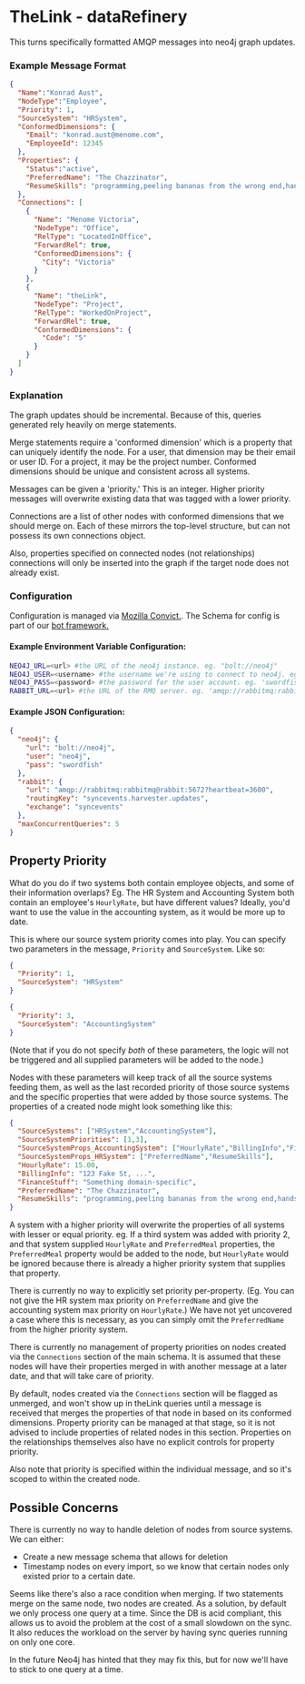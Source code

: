 # TheLink - dataRefinery

This turns specifically formatted AMQP messages into neo4j graph updates.

### Example Message Format
```json
{
  "Name":"Konrad Aust",
  "NodeType":"Employee",
  "Priority": 1,
  "SourceSystem": "HRSystem",
  "ConformedDimensions": {
    "Email": "konrad.aust@menome.com",
    "EmployeeId": 12345
  },
  "Properties": {
    "Status":"active",
    "PreferredName": "The Chazzinator",
    "ResumeSkills": "programming,peeling bananas from the wrong end,handstands,sweet kickflips"
  },
  "Connections": [
    {
      "Name": "Menome Victoria",
      "NodeType": "Office",
      "RelType": "LocatedInOffice",
      "ForwardRel": true,
      "ConformedDimensions": {
        "City": "Victoria"
      }
    },
    {
      "Name": "theLink",
      "NodeType": "Project",
      "RelType": "WorkedOnProject",
      "ForwardRel": true,
      "ConformedDimensions": {
        "Code": "5"
      }
    }
  ]
}
```

### Explanation

The graph updates should be incremental. Because of this, queries generated rely heavily on merge statements.

Merge statements require a 'conformed dimension' which is a property that can uniquely identify the node. For a user, that dimension may be their email or user ID. For a project, it may be the project number. Conformed dimensions should be unique and consistent across all systems.

Messages can be given a 'priority.' This is an integer. Higher priority messages will overwrite existing data that was tagged with a lower priority.

Connections are a list of other nodes with conformed dimensions that we should merge on. 
Each of these mirrors the top-level structure, but can not possess its own connections object.

Also, properties specified on connected nodes (not relationships) connections will only be inserted into the graph if the target node does not already exist.

### Configuration

Configuration is managed via [Mozilla Convict.](https://github.com/mozilla/node-convict). The Schema for config is part of our [bot framework.](https://github.com/menome/botframework/blob/master/src/config.js)

#### Example Environment Variable Configuration:
```sh
NEO4J_URL=<url> #the URL of the neo4j instance. eg. "bolt://neo4j"
NEO4J_USER=<username> #the username we're using to connect to neo4j. eg. 'neo4j'
NEO4J_PASS=<password> #the password for the user account. eg. 'swordfish'
RABBIT_URL=<url> #the URL of the RMQ server. eg. 'amqp://rabbitmq:rabbitmq@rabbit:5672?heartbeat=3600'
```

#### Example JSON Configuration:
```json
{
  "neo4j": {
    "url": "bolt://neo4j",
    "user": "neo4j",
    "pass": "swordfish"
  },
  "rabbit": {
    "url": "amqp://rabbitmq:rabbitmq@rabbit:5672?heartbeat=3600",
    "routingKey": "syncevents.harvester.updates",
    "exchange": "syncevents"
  },
  "maxConcurrentQueries": 5
}
```

## Property Priority

What do you do if two systems both contain employee objects, and some of their information overlaps? Eg. The HR System and Accounting System both contain an employee's `HourlyRate`, but have different values? Ideally, you'd want to use the value in the accounting system, as it would be more up to date.

This is where our source system priority comes into play. You can specify two parameters in the message, `Priority` and `SourceSystem`. Like so:

```json
{
  "Priority": 1,
  "SourceSystem": "HRSystem"
}
```

```json
{
  "Priority": 3,
  "SourceSystem": "AccountingSystem"
}
```
(Note that if you do not specify _both_ of these parameters, the logic will not be triggered and all supplied parameters will be added to the node.)

Nodes with these parameters will keep track of all the source systems feeding them, as well as the last recorded priority of those source systems and the specific properties that were added by those source systems. The properties of a created node might look something like this:

```json
{
  "SourceSystems": ["HRSystem","AccountingSystem"],
  "SourceSystemPriorities": [1,3],
  "SourceSystemProps_AccountingSystem": ["HourlyRate","BillingInfo","FinanceStuff"],
  "SourceSystemProps_HRSystem": ["PreferredName","ResumeSkills"],
  "HourlyRate": 15.00,
  "BillingInfo": "123 Fake St, ...",
  "FinanceStuff": "Something domain-specific",
  "PreferredName": "The Chazzinator",
  "ResumeSkills": "programming,peeling bananas from the wrong end,handstands,sweet kickflips"
}
```

A system with a higher priority will overwrite the properties of all systems with lesser or equal priority. eg. If a third system was added with priority 2, and that system supplied `HourlyRate` and `PreferredMeal` properties, the `PreferredMeal` property would be added to the node, but `HourlyRate` would be ignored because there is already a higher priority system that supplies that property.

There is currently no way to explicitly set priority per-property. (Eg. You can not give the HR system max priority on `PreferredName` and give the accounting system max priority on `HourlyRate`.) We have not yet uncovered a case where this is necessary, as you can simply omit the `PreferredName` from the higher priority system.

There is currently no management of property priorities on nodes created via the `Connections` section of the main schema. It is assumed that these nodes will have their properties merged in with another message at a later date, and that will take care of priority.

By default, nodes created via the `Connections` section will be flagged as unmerged, and won't show up in theLink queries until a message is received that merges the properties of that node in based on its conformed dimensions. Property priority can be managed at that stage, so it is not advised to include properties of related nodes in this section. Properties on the relationships themselves also have no explicit controls for property priority.

Also note that priority is specified within the individual message, and so it's scoped to within the created node.

## Possible Concerns
There is currently no way to handle deletion of nodes from source systems. We can either:
  * Create a new message schema that allows for deletion
  * Timestamp nodes on every import, so we know that certain nodes only existed prior to a certain date.

Seems like there's also a race condition when merging. If two statements merge on the same node, two nodes are created. As a solution, by default we only process one query at a time. Since the DB is acid compliant, this allows us to avoid the problem at the cost of a small slowdown on the sync. It also reduces the workload on the server by having sync queries running on only one core.

In the future Neo4j has hinted that they may fix this, but for now we'll have to stick to one query at a time.